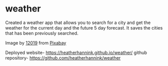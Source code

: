 # weather

Created a weather app that allows you to search for a city and get the weather for the current day and the future 5 day forecast. It saves the cities that has been previously searched. 

Image by <a href="https://pixabay.com/users/12019-12019/?utm_source=link-attribution&utm_medium=referral&utm_campaign=image&utm_content=1589613">12019</a> from <a href="https://pixabay.com//?utm_source=link-attribution&utm_medium=referral&utm_campaign=image&utm_content=1589613">Pixabay</a>

Deployed website- https://heatherhannink.github.io/weather/
github repository- https://github.com/heatherhannink/weather
